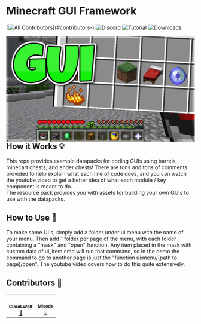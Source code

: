 # Minecraft GUI Framework
<!-- ALL-CONTRIBUTORS-BADGE:START - Do not remove or modify this section -->
[![All Contributors](https://img.shields.io/badge/all_contributors-2-orange.svg?)](#contributors-)
[![Discord](https://img.shields.io/badge/Discord-⛓-blue.svg)](https://discord.gg/VzjQ7kFKqD)
[![Tutorial](https://img.shields.io/badge/Tutorial-▶-red.svg)](https://www.youtube.com/watch?v=z4tvTrqhBZE)
[![Downloads](https://img.shields.io/github/downloads/CloudWolfYT/MC-GUIFramework/total.svg)](https://github.com/CloudWolfYT/MC-GUIFramework/releases)
<!-- ALL-CONTRIBUTORS-BADGE:END -->
<img src="images/social.png"
     alt="Social Image"
     style="float: left; margin-right: 10px;" />

## How it Works 💡
<!-- prettier-ignore-start -->
<!-- markdownlint-disable -->
This repo provides example datapacks for coding GUIs using barrels, minecart chests, and ender chests! There are tons and tons of comments provided to help explain what each line of code does, and you can watch the youtube video to get a better idea of what each module / key component is meant to do. <br>
The resource pack provides you with assets for building your own GUIs to use with the datapacks.
<!-- markdownlint-enable -->
<!-- prettier-ignore-end -->

## How to Use 📝
<!-- prettier-ignore-start -->
<!-- markdownlint-disable -->
To make some UI's, simply add a folder under ui:menu with the name of your menu. Then add 1 folder per page of the menu, with each folder containing a "mask" and "open" function. Any item placed in the mask with custom data of ui_item.cmd will run that command, so in the demo the command to go to another page is just the "function ui:menu/(path to page)/open". The youtube video covers how to do this quite extensively.
<!-- markdownlint-enable -->
<!-- prettier-ignore-end -->

## Contributors 🧱
<!-- prettier-ignore-start -->
<!-- markdownlint-disable -->
<table>
  <tr>
    <td align="center"><a href="https://github.com/CloudWolfYT"><img src="https://avatars.githubusercontent.com/u/64243799?v=4" width="100px;" alt=""/><br /><sub><b>Cloud Wolf</b></sub></a><br /><a href="#" title="Project Creator">🔨</a></td>
    <td align="center"><a href="https://gist.github.com/misode"><img src="https://avatars.githubusercontent.com/u/17352009?v=4" width="100px;" alt=""/><br /><sub><b>Misode</b></sub></a><br /><a href="#" title="Invisible Minecarts">💡</a></td>
  </tr>
</table>

<!-- markdownlint-enable -->
<!-- prettier-ignore-end -->

